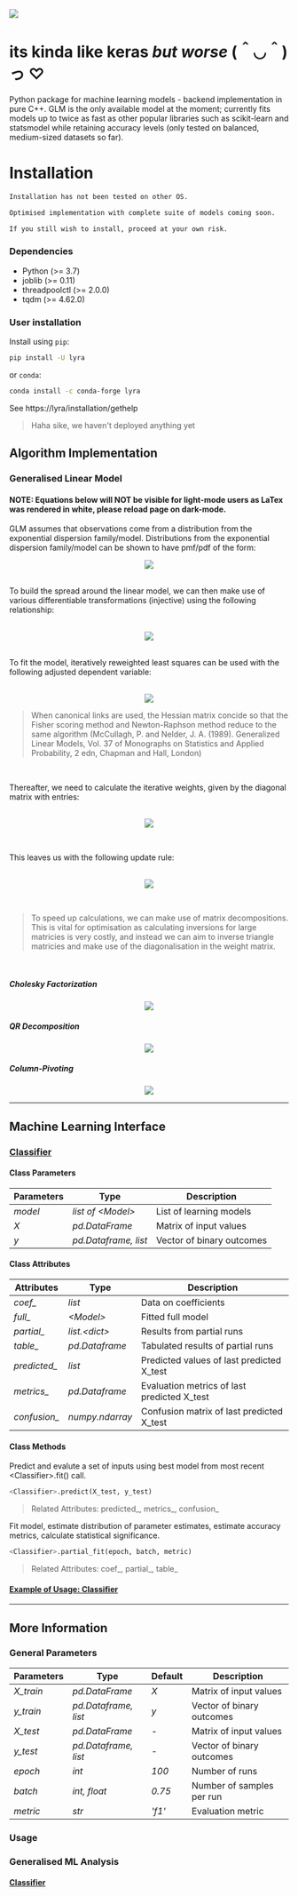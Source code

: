 <img src="https://github.com/print-hi/lyra-v.0.1/blob/main/lib/svg/LYRA-y.svg"> 

# its kinda like keras *but worse* (＾◡＾)っ ♡

Python package for machine learning models - backend implementation in pure C++. GLM is the only available model at the moment; currently fits models up to twice as fast as other popular libraries such as scikit-learn and statsmodel while retaining accuracy levels (only tested on balanced, medium-sized datasets so far).

# Installation

```bash
Installation has not been tested on other OS. 

Optimised implementation with complete suite of models coming soon.

If you still wish to install, proceed at your own risk.
```

### Dependencies

- Python (>= 3.7)
- joblib (>= 0.11)
- threadpoolctl (>= 2.0.0)
- tqdm (>= 4.62.0)

### User installation

Install using `pip`:
```bash
pip install -U lyra
```
or `conda`:
```bash
conda install -c conda-forge lyra
```
See https://lyra/installation/gethelp
    
> Haha sike, we haven't deployed anything yet


## Algorithm Implementation
### Generalised Linear Model

#### **NOTE**: Equations below will NOT be visible for light-mode users as LaTex was rendered in white, please reload page on dark-mode.

GLM assumes that observations come from a distribution from the exponential dispersion family/model. Distributions from the exponential dispersion family/model can be shown to have pmf/pdf of the form: &nbsp;
<p align="center">
<img src="https://latex.codecogs.com/svg.latex?%5Cfn_cm%20%5Clarge%20%5Ccolor%7BWhite%7D%20%5Ctextit%7Bf%7D%28y_i%3B%20%5Ctheta_i%29%20%3D%20%5Cexp%20%5Cleft%5B%20%5Cdfrac%7By_i%20%5Ctheta_i%20-%20%5Ctextit%7Bb%7D%28%5Ctheta_i%29%7D%7B%5Ctextit%7Ba%7D_i%28%5Cphi%29%7D%20&plus;%20c%28y_i%3B%20%5Cphi%29%20%5Cright%5D" />
</p> <br />
To build the spread around the linear model, we can then make use of various differentiable transformations (injective) using the following relationship: <br/><br/>
<p align="center">
    <img src="https://latex.codecogs.com/svg.latex?%5Cfn_cm%20%5Clarge%20%5Ccolor%7BWhite%7D%20%5Ceta_i%20%3D%20g%28%5Cmu_i%29%20%3D%20g%28%5Cboldsymbol%7B%5Cmathbf%7Bx%7D%7D_i%27%20%7B%5Cboldsymbol%20%5Cbeta%7D%29%20%3D%20g%28%5Cmathbb%7BE%7D%5B%7B%5Cmathit%7BY_i%7D%7D%5D%29" />
</p> <br/>
To fit the model, iteratively reweighted least squares can be used with the following adjusted dependent variable: <br/><br/>
<p align="center">
    <img src="https://latex.codecogs.com/svg.latex?%5Cfn_cm%20%5Clarge%20%5Ccolor%7BWhite%7D%20%5Cmathnormal%7Bz%7D_i%20%3D%20%5Ceta_i%20&plus;%20%28%7B%5Cmathrm%7By%7D%7D_i%20-%20%5Cmu_i%29%20%5Cdfrac%7Bd%20%5Ceta_i%7D%7Bd%5Cmu_i%7D" />
</p> 

> When canonical links are used, the Hessian matrix concide so that the Fisher scoring method and Newton-Raphson method reduce to the same algorithm (McCullagh, P. and Nelder, J. A. (1989). Generalized Linear Models, Vol. 37 of Monographs on Statistics and Applied Probability, 2 edn, Chapman and Hall, London)

<br/>

Thereafter, we need to calculate the iterative weights, given by the diagonal matrix with entries: <br/><br/>
<p align="center">
    <img src="https://latex.codecogs.com/svg.latex?%5Cfn_cm%20%5Clarge%20%5Ccolor%7BWhite%7D%20%5Ctextit%7Bw%7D_i%20%3D%20%5Cdfrac%7B%5Cphi%20%5Ccdot%20b%5E%7B%27%27%7D%28%5Ctheta_i%29%7D%7B%5Ctextit%7Ba%7D_i%28%5Cphi%29%7D%20%5Ccdot%20%28%5Cdfrac%7Bd%20%5Ceta_i%7D%7Bd%5Cmu_i%7D%29%5E%7B-2%7D" />
</p><br/>

This leaves us with the following update rule: <br/><br/>
<p align="center">
    <img src="https://latex.codecogs.com/svg.latex?%5Clarge%20%5Ccolor%7BWhite%7D%5Cboldsymbol%20%5Cbeta%20%3D%20%28%5Cboldsymbol%7B%5Cmathrm%7BX%7D%7D%5E%7B%5Ctop%7D%20%5Cboldsymbol%7B%5Cmathrm%7BW%7D%7D%20%5Cboldsymbol%7B%5Cmathrm%7BX%7D%7D%29%5E%7B-1%7D%20%5Cboldsymbol%7B%5Cmathrm%7BX%7D%7D%5E%7B%5Ctop%7D%20%5Cboldsymbol%7B%5Cmathrm%7BW%7D%7D%20%5Cboldsymbol%7B%5Cmathrm%7Bz%7D%7D" />
</p><br/>

> To speed up calculations, we can make use of matrix decompositions. This is vital for optimisation as calculating inversions for large matricies is very costly, and instead we can aim to inverse triangle matricies and make use of the diagonalisation in the weight matrix. 

<br/>

##### Cholesky Factorization 

<p align="center">
    <img src="https://latex.codecogs.com/svg.latex?%5Clarge%20%5Ccolor%7BWhite%7D%20%7B%5Cmathcal%7BR%7D%7D%5E%7B%5Ctop%7D%7B%5Cmathcal%7BR%7D%7D%20%3A%3D%20%5Cboldsymbol%7B%5Cmathrm%7BX%7D%7D%5E%7B%5Ctop%7D%5Cboldsymbol%7B%5Cmathrm%7BW%7D%7D%5Cboldsymbol%7B%5Cmathrm%7BX%7D%7D%20%5Clongrightarrow%20%5Cboldsymbol%20%5Cbeta%20%3D%20%7B%5Cmathcal%7BR%7D%7D%5E%7B-1%7D%7B%5Cmathcal%7BR%7D%7D%20%5E%7B-%5Ctop%7D%20%5Cboldsymbol%7B%5Cmathrm%7BX%7D%7D%5E%7B%5Ctop%7D%20%5Cboldsymbol%7B%5Cmathrm%7BW%7D%7D%20%5Cboldsymbol%7B%5Cmathrm%7Bz%7D%7D" />
</p>

##### QR Decomposition

<p align="center">
    <img src="https://latex.codecogs.com/svg.latex?%5Clarge%20%5Ccolor%7BWhite%7D%20%7B%5Cmathcal%7BQ%7D%7D%7B%5Cmathcal%7BR%7D%7D%20%3A%3D%20%5Cboldsymbol%7B%5Cmathrm%7BW%7D%7D%5E%7B%5Cfrac%7B1%7D%7B2%7D%7D%5Cboldsymbol%7B%5Cmathrm%7BX%7D%7D%20%5Clongrightarrow%20%5Cboldsymbol%20%5Cbeta%20%3D%20%7B%5Cmathcal%7BR%7D%7D%5E%7B-1%7D%7B%5Cmathcal%7BQ%7D%7D%5E%7B%5Ctop%7D%20%5Cboldsymbol%7B%5Cmathrm%7BW%7D%7D%20%5Cboldsymbol%7B%5Cmathrm%7Bz%7D%7D" />
</p>

##### Column-Pivoting

<p align="center">
    <img src="https://latex.codecogs.com/svg.latex?%5Clarge%20%5Ccolor%7BWhite%7D%20%7B%5Cmathcal%7BQ%7D%7D%7B%5Cmathcal%7BR%7D%7D%7B%5Cmathcal%7BP%7D%7D%20%3A%3D%20%5Cboldsymbol%7B%5Cmathrm%7BX%7D%7D%5Cboldsymbol%7B%5Cmathrm%7BW%7D%7D%5E%7B%5Cfrac%7B1%7D%7B2%7D%7D%20%5Clongrightarrow%20%5Cboldsymbol%20%5Cbeta%20%3D%20%7B%5Cmathcal%7BP%7D%7D%7B%5Cmathcal%7BR%7D%7D%5E%7B-1%7D%7B%5Cmathcal%7BQ%7D%7D%5E%7B%5Ctop%7D%20%5Cboldsymbol%7B%5Cmathrm%7BW%7D%7D%20%5Cboldsymbol%7B%5Cmathrm%7Bz%7D%7D" />
</p>

-------------------------------------------

## Machine Learning Interface
### [Classifier](https://github.com/print-hi/lyra/blob/usage/usage/classifier.ipynb) <a name="classifier"></a>

#### Class Parameters

| Parameters | Type | Description |
| ---- | --- | --- |
| *model*  | *list of \<Model\>*  | List of learning models |
| *X*  | *pd.DataFrame*  | Matrix of input values |
| *y*  | *pd.Dataframe, list*   | Vector of binary outcomes |

#### Class Attributes

| Attributes | Type | Description |
| ---- | --- | --- |
| *coef_*  | *list*    | Data on coefficients |
| *full_*  | *\<Model\>*   | Fitted full model |
| *partial_*  | *list.\<dict\>*   | Results from partial runs |
| *table_*  | *pd.Dataframe*   | Tabulated results of partial runs |
| *predicted_*  | *list*  | Predicted values of last predicted X_test |
| *metrics_*  | *pd.Dataframe*  | Evaluation metrics of last predicted X_test |
| *confusion_*  | *numpy.ndarray*  | Confusion matrix of last predicted X_test |

#### Class Methods
Predict and evalute a set of inputs using best model from most recent \<Classifier\>.fit() call. 

```python     
<Classifier>.predict(X_test, y_test)
```
> Related Attributes: predicted_, metrics_, confusion_

Fit model, estimate distribution of parameter estimates, estimate accuracy metrics, calculate statistical significance.

```python 
<Classifier>.partial_fit(epoch, batch, metric) 
```
> Related Attributes: coef_, partial_, table_ 


#### [Example of Usage: Classifier](https://github.com/print-hi/lyra/blob/usage/usage/classifier.ipynb)

-------------------------------------------

## More Information
### General Parameters <a name="params"></a>

| Parameters | Type | Default | Description |
| ---- | --- | --- |  --- |
| *X_train*  | *pd.DataFrame* | *X*     | Matrix of input values|
| *y_train*  | *pd.Dataframe, list* | *y*   | Vector of binary outcomes |
| *X_test*  | *pd.DataFrame*   | - | Matrix of input values|
| *y_test*  | *pd.Dataframe, list*   | - | Vector of binary outcomes |
| *epoch*  | *int* | *100*    | Number of runs |
| *batch*  | *int, float* | *0.75*   | Number of samples per run |
| *metric*  | *str* | *'f1'*   | Evaluation metric |

### Usage
### Generalised ML Analysis
#### [Classifier](https://github.com/print-hi/lyra/blob/usage/usage/classifier.ipynb) <a name="classifier"></a>
